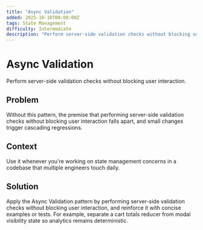 ```yaml
---
title: "Async Validation"
added: 2025-10-10T00:00:00Z
tags: State Management
difficulty: Intermediate
description: "Perform server-side validation checks without blocking user interaction."
---
```

# Async Validation

Perform server-side validation checks without blocking user interaction.

## Problem

Without this pattern, the premise that performing server-side validation checks without blocking user interaction falls apart, and small changes trigger cascading regressions.

## Context

Use it whenever you're working on state management concerns in a codebase that multiple engineers touch daily.

## Solution

Apply the Async Validation pattern by performing server-side validation checks without blocking user interaction, and reinforce it with concise examples or tests. For example, separate a cart totals reducer from modal visibility state so analytics remains deterministic.
